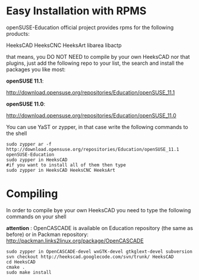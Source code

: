 # Easy Installation with RPMS #

openSUSE-Education official project provides rpms for the following products:

HeeksCAD
HeeksCNC
HeeksArt
libarea
libactp

that means, you DO NOT NEED to compile by your own HeeksCAD nor that plugins, just add the following repo to your list, the search and install the packages you like most:

**openSUSE 11.1**:

http://download.opensuse.org/repositories/Education/openSUSE_11.1

**openSUSE 11.0**:

http://download.opensuse.org/repositories/Education/openSUSE_11.0

You can use YaST or zypper, in that case write the following commands to the shell

```
sudo zypper ar -f http://download.opensuse.org/repositories/Education/openSUSE_11.1 openSUSE-Education
sudo zypper in HeeksCAD
#if you want to install all of them then type
sudo zypper in HeeksCAD HeeksCNC HeeksArt
```

# Compiling #

In order to compile bye your own HeeksCAD you need to type the following commands on your shell

**attention** : OpenCASCADE is available on Education repository (the same as before) or in Packman repository: http://packman.links2linux.org/package/OpenCASCADE

```
sudo zypper in OpenCASCADE-devel wxGTK-devel gtkglext-devel subversion
svn checkout http://heekscad.googlecode.com/svn/trunk/ HeeksCAD
cd HeeksCAD
cmake .
sudo make install
```